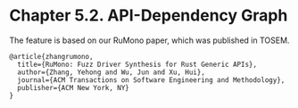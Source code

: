 # Chapter 5.2. API-Dependency Graph


The feature is based on our RuMono paper, which was published in TOSEM.  
```
@article{zhangrumono,
  title={RuMono: Fuzz Driver Synthesis for Rust Generic APIs},
  author={Zhang, Yehong and Wu, Jun and Xu, Hui},
  journal={ACM Transactions on Software Engineering and Methodology},
  publisher={ACM New York, NY}
}
```
